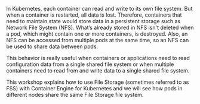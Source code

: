 In Kubernetes, each container can read and write to its own file system. But when a container is restarted, all data is lost. Therefore, containers that need to maintain state would store data in a persistent storage such as Network File System (NFS). What’s already stored in NFS isn't deleted when a pod, which might contain one or more containers, is destroyed. Also, an NFS can be accessed from multiple pods at the same time, so an NFS can be used to share data between pods. 

This behavior is really useful when containers or applications need to read configuration data from a single shared file system or when multiple containers need to read from and write data to a single shared file system.

This workshop explains how to use File Storage (sometimes referred to as FSS) with Container Engine for Kubernetes and we will see how pods in different nodes share the same File Storage file system.
